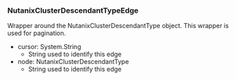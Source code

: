 ### NutanixClusterDescendantTypeEdge
Wrapper around the NutanixClusterDescendantType object. This wrapper is used for pagination.

- cursor: System.String
  - String used to identify this edge
- node: NutanixClusterDescendantType
  - String used to identify this edge
